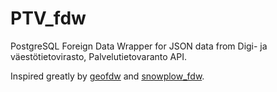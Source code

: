 # PTV_fdw

PostgreSQL Foreign Data Wrapper for JSON data from Digi- ja väestötietovirasto, Palvelutietovaranto API.

Inspired greatly by [geofdw](https://github.com/bosth/geofdw) and [snowplow_fdw](https://github.com/GispoCoding/snowplow_fdw).